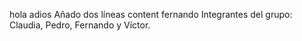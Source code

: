 hola
adios
Añado dos líneas
content
fernando
Integrantes del grupo: Claudia, Pedro, Fernando y Víctor.